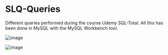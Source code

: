 # SLQ-Queries
Different queries performed during the course Udemy SQL-Total.
All this has been done in MySQL with the MySQL Workbench tool.

![image](https://github.com/user-attachments/assets/4908a1af-bac7-43f8-8897-e953a14d6ff6)

![image](https://github.com/user-attachments/assets/33cc3343-5276-4ff1-8a4e-f40221a3a821)
